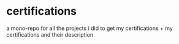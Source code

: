 # certifications
a mono-repo for all the projects i did to get my certifications + my certifications and their description
